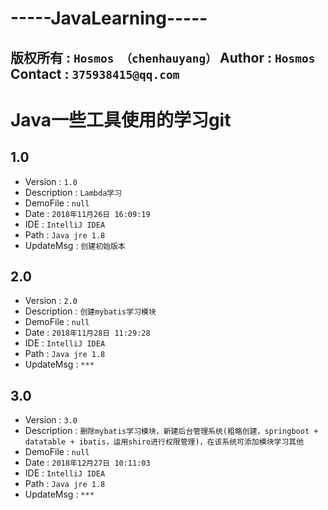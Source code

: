 **-----JavaLearning-----**
=====================================================
版权所有    :   `Hosmos （chenhauyang）`      Author      :   `Hosmos`        Contact     :   `375938415@qq.com`
-----------------------------------------------------
# Java一些工具使用的学习git
## 1.0

* Version       :   `1.0`
* Description   :   `Lambda学习`
* DemoFile      :   `null`
* Date          :   `2018年11月26日 16:09:19`
* IDE           :   `IntelliJ IDEA`
* Path          :   `Java jre 1.8`
* UpdateMsg     :   `创建初始版本`

## 2.0

* Version       :   `2.0`
* Description   :   `创建mybatis学习模块`
* DemoFile      :   `null`
* Date          :   `2018年11月28日 11:29:28`
* IDE           :   `IntelliJ IDEA`
* Path          :   `Java jre 1.8`
* UpdateMsg     :   `***`

## 3.0

* Version       :   `3.0`
* Description   :   `删除mybatis学习模块，新建后台管理系统(粗略创建，springboot + datatable + ibatis，运用shiro进行权限管理)，在该系统可添加模块学习其他`
* DemoFile      :   `null`
* Date          :   `2018年12月27日 10:11:03`
* IDE           :   `IntelliJ IDEA`
* Path          :   `Java jre 1.8`
* UpdateMsg     :   `***`